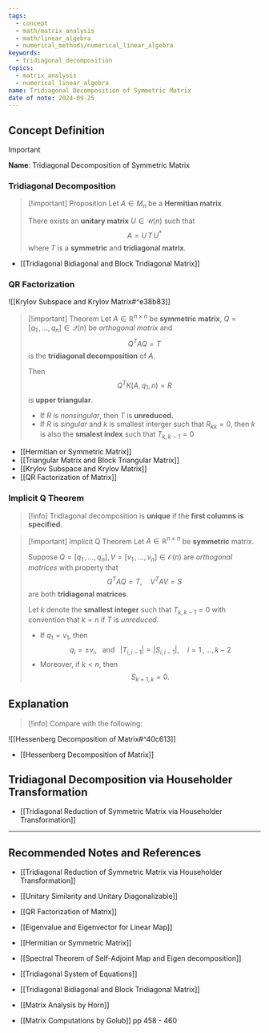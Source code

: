 ```yaml
---
tags:
  - concept
  - math/matrix_analysis
  - math/linear_algebra
  - numerical_methods/numerical_linear_algebra
keywords:
  - tridiagonal_decomposition
topics:
  - matrix_analysis
  - numerical_linear_algebra
name: Tridiagonal Decomposition of Symmetric Matrix
date of note: 2024-09-25
---
```


## Concept Definition

>[!important]
>**Name**: Tridiagonal Decomposition of Symmetric Matrix

### Tridiagonal Decomposition

>[!important] Proposition
>Let $A\in M_{n}$ be a **Hermitian matrix**. 
>
>There exists an **unitary matrix** $U\in \mathcal{U}(n)$ such that $$A = U\,T\,U^{*}$$ where $T$ is a **symmetric** and **tridiagonal matrix**.

- [[Tridiagonal Bidiagonal and Block Tridiagonal Matrix]]

### QR Factorization

![[Krylov Subspace and Krylov Matrix#^e38b83]]


>[!important] Theorem
>Let $A\in \mathbb{R}^{n\times n}$ be **symmetric matrix**, $Q=[q_{1}\,{,}\ldots{,}\,q_{n}]\in \mathcal{Q}(n)$ be *orthogonal matrix* and $$Q^{T}AQ = T$$ is the **tridiagonal decomposition** of $A$. 
>
>Then $$Q^{T}K(A, q_{1}, n) = R$$ is **upper triangular**.
>- If $R$ is *nonsingular*, then $T$ is **unreduced.**
>- If $R$ is *singular* and $k$ is smallest interger such that $R_{kk}=0$, then $k$ is also the **smalest index** such that $T_{k,k-1}=0$

- [[Hermitian or Symmetric Matrix]]
- [[Triangular Matrix and Block Triangular Matrix]]
- [[Krylov Subspace and Krylov Matrix]]
- [[QR Factorization of Matrix]]

### Implicit Q Theorem

>[!info]
>Tridiagonal decomposition is **unique** if the **first columns is specified**.

>[!important] Implicit Q Theorem
>Let $A\in \mathbb{R}^{n\times n}$ be **symmetric** matrix.
>
>Suppose $Q = [q_{1}\,{,}\ldots{,}\,q_{n}], V= [v_{1}\,{,}\ldots{,}\,v_{n}]\in \mathcal{O}(n)$ are *orthogonal matrices* with property that $$Q^{T}A Q = T, \quad V^{T}AV= S$$ are both **tridiagonal matrices**.
>
>Let $k$ denote the **smallest integer** such that $T_{k,k-1} =0$ with convention that $k=n$ if $T$ is *unreduced*.
>- If $q_{1} = v_{1}$, then $$q_{i} = \pm v_{i}, \;\;\text{ and }\;\; |T_{i,i-1}| = |S_{i,i-1}|, \quad i=1\,{,}\ldots{,}\,k-2$$
>- Moreover, if $k < n$, then $$S_{k+1, k} = 0.$$


## Explanation

>[!info]
>Compare with the following:

![[Hessenberg Decomposition of Matrix#^40c613]]

- [[Hessenberg Decomposition of Matrix]]

## Tridiagonal Decomposition via Householder Transformation

- [[Tridiagonal Reduction of Symmetric Matrix via Householder Transformation]]



-----------
##  Recommended Notes and References


- [[Tridiagonal Reduction of Symmetric Matrix via Householder Transformation]]

- [[Unitary Similarity and Unitary Diagonalizable]]
- [[QR Factorization of Matrix]]

- [[Eigenvalue and Eigenvector for Linear Map]]
- [[Hermitian or Symmetric Matrix]]
- [[Spectral Theorem of Self-Adjoint Map and Eigen decomposition]]

- [[Tridiagonal System of Equations]]
- [[Tridiagonal Bidiagonal and Block Tridiagonal Matrix]]

- [[Matrix Analysis by Horn]]
- [[Matrix Computations by Golub]] pp 458 - 460